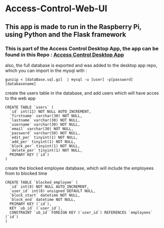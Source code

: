 # Access-Control-Web-UI
## This app is made to run in the Raspberry Pi, using Python and the Flask framework
### This is part of the Access Control Desktop App, the app can be found in this Repo : [Access Control Desktop App](https://github.com/medyas/Access-Control-desktop-App)
also, the full database is exported and was added to the desktop app repo, which you can import in the mysql with :
```
gunzip < [dataBase.sql.gz]  | mysql -u [user] -p[password] [databasename] 
```
create the users table in the database, and add users which will have acces to the web app

```
CREATE TABLE `users` (
  `id` int(11) NOT NULL AUTO_INCREMENT,
  `firstname` varchar(30) NOT NULL,
  `lastname` varchar(30) NOT NULL,
  `username` varchar(30) NOT NULL,
  `email` varchar(30) NOT NULL,
  `password` varchar(50) NOT NULL,
  `edit_per` tinyint(1) NOT NULL,
  `add_per` tinyint(1) NOT NULL,
  `block_per` tinyint(1) NOT NULL,
  `delete_per` tinyint(1) NOT NULL,
  PRIMARY KEY (`id`)
) 

```

create the blocked employee database, which will include the employees from to blocked time

```
CREATE TABLE `blocked_employee` (
  `id` int(8) NOT NULL AUTO_INCREMENT,
  `user_id` int(8) unsigned DEFAULT NULL,
  `block_start` datetime NOT NULL,
  `block_end` datetime NOT NULL,
  PRIMARY KEY (`id`),
  KEY `ub_id` (`user_id`),
  CONSTRAINT `ub_id` FOREIGN KEY (`user_id`) REFERENCES `employees` (`id`)
) 

```

